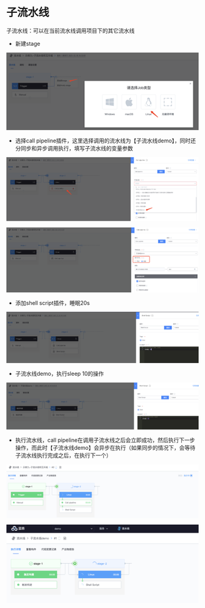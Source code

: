 # 子流水线

子流水线：可以在当前流水线调用项目下的其它流水线

* 新建stage

![](../../.gitbook/assets/image-20211218153126542.png)

* 选择call pipeline插件，这里选择调用的流水线为【子流水线demo】，同时还分同步和异步调用执行，填写子流水线的变量参数

![](../../.gitbook/assets/image-20211218153213103.png)

![](../../.gitbook/assets/image-20211218161418247.png)

* 添加shell script插件，睡眠20s

![](../../.gitbook/assets/image-20211218161316700.png)

* 子流水线demo，执行sleep 10的操作

![](../../.gitbook/assets/image-20211218161541806.png)

* 执行流水线，call pipeline在调用子流水线之后会立即成功，然后执行下一步操作，而此时【子流水线demo】会异步在执行（如果同步的情况下，会等待子流水线执行完成之后，在执行下一个）

![](../../.gitbook/assets/image-20211218161727205.png)

![](../../.gitbook/assets/image-20220301101202-Azved.png)